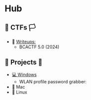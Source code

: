 # Hub
## 🏴 CTFs 🏳️ 
- 📰 [Writeups:](CTF-Write-Ups)
  - BCACTF 5.0 (2024)          



## 🧰 Projects 🧰
- [💻 Windows](Projects/Window)
  - WLAN profile password grabber: 
- 🍏 Mac
- 🐧 Linux



